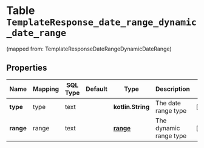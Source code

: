 
# Table `TemplateResponse_date_range_dynamic_date_range`
(mapped from: TemplateResponseDateRangeDynamicDateRange)

## Properties
Name | Mapping | SQL Type | Default | Type | Description | Notes
---- | ------- | -------- | ------- | ---- | ----------- | -----
**type** | type | text |  | **kotlin.String** | The date range type |  [optional]
**range** | range | text |  | [**range**](#Range) | The dynamic range type |  [optional]





